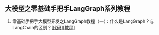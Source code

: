 ## 大模型之零基础手把手LangGraph系列教程
1. 零基础手把手大模型开发之LangGraph教程（一）：什么是LangGraph？与LangChain的区别？[[代码](LangGraph_Tutorial_lesson_1.ipynb)][[教程](https://blog.csdn.net/weixin_41496173/article/details/139023846?csdn_share_tail=%7B%22type%22%3A%22blog%22%2C%22rType%22%3A%22article%22%2C%22rId%22%3A%22139023846%22%2C%22source%22%3A%22weixin_41496173%22%7D)]